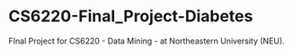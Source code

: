# CS6220-Final_Project-Diabetes
FInal Project for CS6220 - Data Mining - at Northeastern University (NEU).
